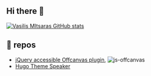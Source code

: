 ## Hi there 👋
[![Vasilis MItsaras GitHub stats](https://github-readme-stats.vercel.app/api?username=vmitsaras)](https://github.com/vmitsaras/github-readme-stats)

## 🔭 repos
* [jQuery accessible Offcanvas plugin](https://github.com/vmitsaras/js-offcanvas), ![js-offcanvas](https://img.shields.io/npm/dt/js-offcanvas.svg)
* [Hugo Theme Speaker](https://github.com/vmitsaras/hugo-theme-speaker)

<!--
**vmitsaras/vmitsaras** is a ✨ _special_ ✨ repository because its `README.md` (this file) appears on your GitHub profile.

Here are some ideas to get you started:

- 🔭 I’m currently working on ...
- 🌱 I’m currently learning ...
- 👯 I’m looking to collaborate on ...
- 🤔 I’m looking for help with ...
- 💬 Ask me about ...
- 📫 How to reach me: ...
- 😄 Pronouns: ...
- ⚡ Fun fact: ...
-->
